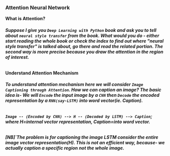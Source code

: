 ### **Attention Neural Network**
**What is Attention?**
###### **Suppose I give you `Deep Learning with Python` book and ask you to tell about `neural style transfer` from the book. What would you do - either start reading the whole book or check the index to find out where "neural style transfer" is talked about, go there and read the related portion. The second way is more precise because you draw the attention in the region of interest.**
**Understand Attention Mechanism**
###### **To understand attention mechanism here we will consider `Image Captioning through Attention`. How we can caption an image? The basic idea is- We will `Encode` the input image by a `CNN` then `Decode` the encoded representation by a `RNN(say-LSTM)` into word vector(ie. Caption).**
###### **`Image -- (Encoded by CNN) --> H -- (Decoded by LSTM) --> Caption`; where H=internal vector representation, Caption=into word vector.**
###### **[NB]`The problem is for captioning the image LSTM consider the entire image vector representation(H). This is not an efficient way, because- we actually caption a specific region not the whole image.**